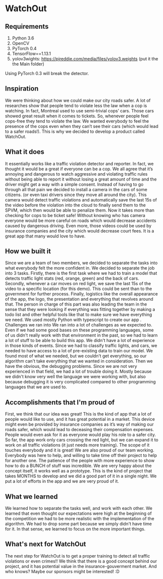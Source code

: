 # WatchOut



## Requirements
1. Python 3.6
2. OpenCV
3. PyTorch 0.4
4. TensorFlow==1.13.1
5. yolov3wights: https://pjreddie.com/media/files/yolov3.weights (put it the the Main folder)

Using PyTorch 0.3 will break the detector.



## Inspiration
We were thinking about how we could make our city roads safer. A lot of researches show that people tend to violate less the law when a cop is watching. In fact, Montreal used to use semi-trivial cops’ cars. Those cars showed great result when it comes to tickets. So, whenever people feel cops-free they tend to violate the law. We wanted everybody to feel the presence of the cops even when they can’t see their cars (which would lead to a safer roads!). This is why we decided to develop a product called WatchOut. 


## What it does

It essentially works like a traffic violation detector and reporter. In fact, we thought it would be a great if everyone can be a cop. We all agree that it’s annoying and dangerous to watch aggressive and violating traffic rules without being able to report it without losing a great amount of time and the driver might get a way with a simple consent. Instead of having to go through all that pain we decided to install a camera in the cars of some citizens. (or even taxi drivers since they move all around the city). This camera would detect traffic violations and automatically save the last 15s of the video before the violation into the cloud to finally send them to the SPVM, which then would be able to penalize them. Now it takes more than checking for cops to be ticket safe! Without knowing who has camera everyone would be more careful on roads which would decrease accidents caused by dangerous driving. Even more, those videos could be used by insurance companies and the city which would decrease court fees.
It is a great app that many would love to have.

## How we built it

Since we are a team of two members, we decided to separate the tasks into what everybody felt the more confident in. We decided to separate the job into 3 tasks.
Firstly, there is the first task where we had to train a model that detects traffic light stats (red, orange, green) and the back of cars. 
Secondly, whenever a car moves on red light, we save the last 15s of the video to a specific location (for this demo). This could be sent than to the government for further process.
Finally, logistics like the overall appearance of the app, the logo, the presentation and everything that revolves around that. The person in charge of this part was also leading the team in the sense that they were looking if everything was fitting together by making a todo list and other helpful tools like that to make sure we have everything we need.
We used mostly Python with typescript to create our app .
Challenges we ran into
We ran into a lot of challenges as we expected to. Even if we had some good bases on these programming languages, some of us didn't really work with that environment in the past, so we had to learn a lot of stuff to be able to build this app. We didn't have a lot of experience in those kinds of events.
Since we had to classify traffic lights, and cars, we needed to have access to a lot of pre-existing data to train our model. We found most of what we needed, but we couldn't get everything, so our algorithm can't take everything that we wanted in consideration.
Then we have the obvious, the debugging problems. Since we are not very experienced in that field, we had a lot of trouble doing it. Mostly because we didn't know very well the language we were working with, but also because debugging it is very complicated compared to other programming languages that we are used to.

## Accomplishments that I'm proud of

First, we think that our idea was great! This is the kind of app that a lot of people would like to use, and it has great potential in a market. This device might even be provided by insurance companies as it’s way of making our roads safer, which would lead to deceasing their compensation expenses. People would even ask for it as everyone would play his role to a safer city. So far, the app work only cars crossing the red light, but we can expand it to work on all traffic violations (it just needs more training). The scope of it touches everybody and it is great!
We are also proud of our team working. Everybody was here to help, and willing to take time off their project to help for another one. The patience of the people with more experience to show how to do a BUNCH of stuff was incredible.
We are very happy about the concept itself, it works well as a prototype. This is the kind of project that takes MONTHS to develop and we did a good part of it in a single night. We put a lot of efforts in the app and we are very proud of it. 

## What we learned

We learned how to separate the tasks well, and work with each other. We learned that even thought our expectations were high at the beginning of the competition we had to be more realistic with the implementation of the algorithm. We had to drop some part because we simply didn't have time for it. In that sense, we learned to focus on the more important things.

## What's next for WatchOut

The next step for WatchOut is to get a proper training to detect all traffic violations or even crimes!! We think that there is a good concept behind our project, and it has potential value in the insurance-gouverment market. And who knows? Maybe our sponsors might be interested!  :D 



